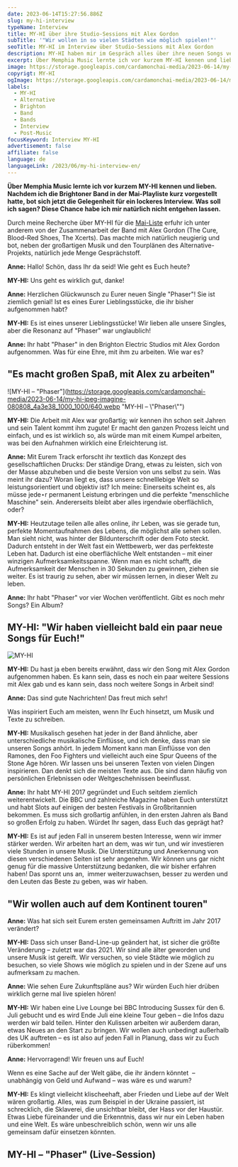 ```yaml
---
date: 2023-06-14T15:27:56.886Z
slug: my-hi-interview
typeName: Interview
title: MY-HI über ihre Studio-Sessions mit Alex Gordon
subTitle: '"Wir wollen in so vielen Städten wie möglich spielen!"'
seoTitle: MY-HI im Interview über Studio-Sessions mit Alex Gordon
description: MY-HI haben mir im Gespräch alles über ihre neuen Songs verraten. Lest jetzt mein Interview
excerpt: Über Memphia Music lernte ich vor kurzem MY-HI kennen und lieben. Nachdem ich die Brightoner Band in der Mai-Playliste kurz vorgestellt hatte, bot sich jetzt die Gelegenheit für ein lockeres Interview. Was soll ich sagen? Diese Chance habe ich mir natürlich nicht entgehen lassen.
image: https://storage.googleapis.com/cardamonchai-media/2023-06-14/my-hi-band-1-jpg-imagine-080808_272f3a_1024_768/640.webp
copyrigt: MY-HI
ogImage: https://storage.googleapis.com/cardamonchai-media/2023-06-14/my-hi-og-jpg-imagine-080808_2d333d_1200_628/640.webp
labels:
  - MY-HI
  - Alternative
  - Brighton
  - Band
  - Bands
  - Interview
  - Post-Music
focusKeyword: Interview MY-HI
advertisement: false
affiliate: false
language: de
languageLink: /2023/06/my-hi-interview-en/
---
```

**Über Memphia Music lernte ich vor kurzem MY-HI kennen und lieben. Nachdem ich die Brightoner Band in der Mai-Playliste kurz vorgestellt hatte, bot sich jetzt die Gelegenheit für ein lockeres Interview. Was soll ich sagen? Diese Chance habe ich mir natürlich nicht entgehen lassen.**

Durch meine Recherche über MY-HI für die [Mai-Liste](/2023/04/playlist-mai-2023/) erfuhr ich unter anderem von der Zusammenarbeit der Band mit Alex Gordon (The Cure, Blood-Red Shoes, The Xcerts). Das machte mich natürlich neugierig und bot, neben der großartigen Musik und den Tourplänen des Alternative-Projekts, natürlich jede Menge Gesprächstoff.

**Anne:** Hallo! Schön, dass Ihr da seid! Wie geht es Euch heute?

**MY-HI:** Uns geht es wirklich gut, danke!

**Anne:** Herzlichen Glückwunsch zu Eurer neuen Single "Phaser"! Sie ist ziemlich genial! Ist es eines Eurer Lieblingsstücke, die ihr bisher aufgenommen habt?

**MY-HI:** Es ist eines unserer Lieblingsstücke! Wir lieben alle unsere Singles, aber die Resonanz auf "Phaser" war unglaublich!

**Anne:** Ihr habt "Phaser" in den Brighton Electric Studios mit Alex Gordon aufgenommen. Was für eine Ehre, mit ihm zu arbeiten. Wie war es?

## "Es macht großen Spaß, mit Alex zu arbeiten"

![MY-HI – "Phaser"](https://storage.googleapis.com/cardamonchai-media/2023-06-14/my-hi-jpeg-imagine-080808_4a3e38_1000_1000/640.webp "MY-HI – \\"Phaser\\"")

**MY-HI:** Die Arbeit mit Alex war großartig; wir kennen ihn schon seit Jahren und sein Talent kommt ihm zugute! Er macht den ganzen Prozess leicht und einfach, und es ist wirklich so, als würde man mit einem Kumpel arbeiten, was bei den Aufnahmen wirklich eine Erleichterung ist.

**Anne:** Mit Eurem Track erforscht ihr textlich das Konzept des gesellschaftlichen Drucks: Der ständige Drang, etwas zu leisten, sich von der Masse abzuheben und die beste Version von uns selbst zu sein. Was meint ihr dazu? Woran liegt es, dass unsere schnelllebige Welt so leistungsorientiert und objektiv ist? Ich meine: Einerseits scheint es, als müsse jede⋆r permanent Leistung erbringen und die perfekte "menschliche Maschine" sein. Andererseits bleibt aber alles irgendwie oberflächlich, oder?

**MY-HI:** Heutzutage teilen alle alles online, ihr Leben, was sie gerade tun, perfekte Momentaufnahmen des Lebens, die möglichst alle sehen sollen. Man sieht nicht, was hinter der Bildunterschrift oder dem Foto steckt. Dadurch entsteht in der Welt fast ein Wettbewerb, wer das perfekteste Leben hat. Dadurch ist eine oberflächliche Welt entstanden – mit einer winzigen Aufmerksamkeitsspanne. Wenn man es nicht schafft, die Aufmerksamkeit der Menschen in 30 Sekunden zu gewinnen, ziehen sie weiter. Es ist traurig zu sehen, aber wir müssen lernen, in dieser Welt zu leben.

**Anne:** Ihr habt "Phaser" vor vier Wochen veröffentlicht. Gibt es noch mehr Songs? Ein Album?

## **MY-HI:** "Wir haben vielleicht bald ein paar neue Songs für Euch!"

![MY-HI](https://storage.googleapis.com/cardamonchai-media/2023-06-14/my-hi-band-2-1-jpg-imagine-080808_333a35_1024_768/640.webp "MY-HI")

**MY-HI:** Du hast ja eben bereits erwähnt, dass wir den Song mit Alex Gordon aufgenommen haben. Es kann sein, dass es noch ein paar weitere Sessions mit Alex gab und es kann sein, dass noch weitere Songs in Arbeit sind!

**Anne:** Das sind gute Nachrichten! Das freut mich sehr! 

Was inspiriert Euch am meisten, wenn Ihr Euch hinsetzt, um Musik und Texte zu schreiben.

**MY-HI:** Musikalisch gesehen hat jeder in der Band ähnliche, aber unterschiedliche musikalische Einflüsse, und ich denke, dass man sie unseren Songs anhört. In jedem Moment kann man Einflüsse von den Ramones, den Foo Fighters und vielleicht auch eine Spur Queens of the Stone Age hören. Wir lassen uns bei unseren Texten von vielen Dingen inspirieren. Dan denkt sich die meisten Texte aus. Die sind dann häufig von persönlichen Erlebnissen oder Weltgeschehnissen beeinflusst.

**Anne:** Ihr habt MY-HI 2017 gegründet und Euch seitdem ziemlich weiterentwickelt. Die BBC und zahlreiche Magazine haben Euch unterstützt und habt Slots auf einigen der besten Festivals in Großbritannien bekommen. Es muss sich großartig anfühlen, in den ersten Jahren als Band so großen Erfolg zu haben. Würdet Ihr sagen, dass Euch das geprägt hat?

**MY-HI:** Es ist auf jeden Fall in unserem besten Interesse, wenn wir immer stärker werden. Wir arbeiten hart an dem, was wir tun, und wir investieren viele Stunden in unsere Musik. Die Unterstützung und Anerkennung von diesen verschiedenen Seiten ist sehr angenehm. Wir können uns gar nicht genug für die massive Unterstützung bedanken, die wir bisher erfahren haben! Das spornt uns an,  immer weiterzuwachsen, besser zu werden und den Leuten das Beste zu geben, was wir haben.

## "Wir wollen auch auf dem Kontinent touren"

**Anne:** Was hat sich seit Eurem ersten gemeinsamen Auftritt im Jahr 2017 verändert?

**MY-HI:** Dass sich unser Band-Line-up geändert hat, ist sicher die größte Veränderung – zuletzt war das 2021. Wir sind alle älter geworden und unsere Musik ist gereift. Wir versuchen, so viele Städte wie möglich zu besuchen, so viele Shows wie möglich zu spielen und in der Szene auf uns aufmerksam zu machen.

**Anne:** Wie sehen Eure Zukunftspläne aus? Wir würden Euch hier drüben wirklich gerne mal live spielen hören!

**MY-HI:** Wir haben eine Live Lounge bei BBC Introducing Sussex für den 6. Juli gebucht und es wird Ende Juli eine kleine Tour geben – die Infos dazu werden wir bald teilen. Hinter den Kulissen arbeiten wir außerdem daran, etwas Neues an den Start zu bringen. Wir wollen auch unbedingt außerhalb des UK auftreten – es ist also auf jeden Fall in Planung, dass wir zu Euch rüberkommen!

**Anne:** Hervorragend! Wir freuen uns auf Euch!

Wenn es eine Sache auf der Welt gäbe, die ihr ändern könntet  – unabhängig von Geld und Aufwand – was wäre es und warum?

**MY-HI:** Es klingt vielleicht klischeehaft, aber Frieden und Liebe auf der Welt wären großartig. Alles, was zum Beispiel in der Ukraine passiert, ist schrecklich, die Sklaverei, die unsichtbar bleibt, der Hass vor der Haustür. Etwas Liebe füreinander und die Erkenntnis, dass wir nur ein Leben haben und eine Welt. Es wäre unbeschreiblich schön, wenn wir uns alle gemeinsam dafür einsetzen könnten.

## MY-HI – "Phaser" (Live-Session)

<YouTube id="DdacsoNPnP0" />